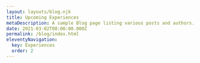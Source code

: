 ```yaml
---
layout: layouts/blog.njk
title: Upcoming Experiences
metaDescription: A sample Blog page listing various posts and authors.
date: 2021-03-02T00:00:00.000Z
permalink: /blog/index.html
eleventyNavigation:
  key: Experiences
  order: 2
---
```

